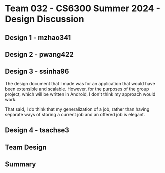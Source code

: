 # Team 032 - CS6300 Summer 2024 - Design Discussion

## Design 1 - mzhao341


## Design 2 - pwang422


## Design 3 - ssinha96
The design document that I made was for an application that would have been extensible and scalable.
However, for the purposes of the group project, which will be written in Android, I don't think my approach would work.

That said, I do think that my generalization of a job, rather than having separate ways of storing a current job and an offered job is elegant.


## Design 4 - tsachse3


## Team Design


## Summary
